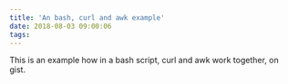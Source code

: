 ```yaml
---
title: 'An bash, curl and awk example'
date: 2018-08-03 09:00:06
tags:
---
```


This is an example how in a bash script, curl and awk work together, on gist.

<script src="https://gist.github.com/TerrenceMiao/2a89c5941503eb25fe15b86a333fdc49.js"></script>